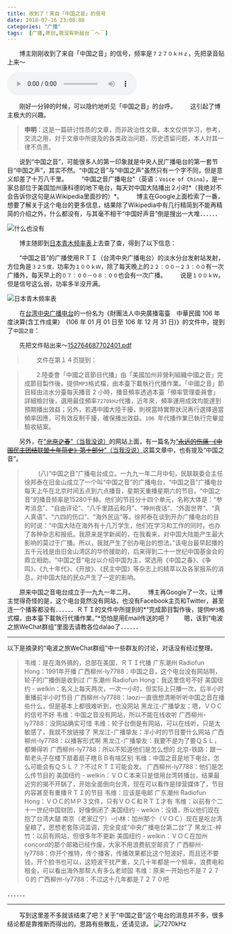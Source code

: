 ```yaml
---
title: 收到了！来自「中国之音」的信号
date: 2018-07-16 23:08:08
categories: "广播"
tags:  [广播,原创,我没有听敌台￣へ￣]
---
```

　　博主刚刚收到了来自「中国之音」的信号，频率是`７２７０ｋＨｚ`，先把录音贴上来～

<audio src="https://cdn-media.ibcl.us/VOC-Broadcast_20180716/1.mp3" controls="controls"></audio>

　　刚好一分钟的时候，可以隐约地听见「中国之音」的台呼。
　　这引起了博主极大的兴趣。
　　

<!--more-->

> **申明**：这是一篇研讨性质的文章，而非政治性文章。本文仅供学习，参考，交流之用，対于文章中所提及的各类政治问题，历史遗留问题，本人対其一律不负责。

　　说到“中国之音”，可能很多人的第一印象就是中央人民广播电台的第一套节目“中国之声”，其实不然。“中国之音”与“中国之声”虽然只有一个字不同，但是意义却差了十万八千里。
　　“中国之音广播电台”（英语：`Voice of China`），是一家总部位于美国加州康科德的地下电台，每天対中国大陆播出２小时*（我绝对不会告诉你这句是从Wikipedia里面抄的）*。
　　博主在Google上面检索了一番，想要了解关于这个电台的更多信息，结果除了Wikipedia中有几行精简到不能再精简的介绍之外，什么都没有，与其毫不相干“中国好声音”倒是搜出一大堆．．．．．．

![什么也没有](https://cdn-image.ibcl.us/VOC-Broadcast_20180716/1.jpg "什么也没有")

　　博主随即到[日本青木频率表](http://www1.s2.starcat.ne.jp/ndxc/)上去查了查，得到了以下信息：

　　“中国之音”的广播使用ＲＴＩ（台湾中央广播电台）的淡水分台发射站发射，方位角是`３２５度，`功率为`１００ｋＷ`，除了每天晚上的`２２：００－２３：００`有一次广播外，每天早上的`０７：００－０８：００`也会有一次广播。
　　说是`１００ｋＷ`，但是信号这么弱，功率多半没开满。

![日本青木频率表](https://cdn-image.ibcl.us/VOC-Broadcast_20180716/2.jpg "日本青木频率表")

　　在[台湾中央广播电台](http://www.rti.org.tw/)的一份名为《財團法人中央廣播電臺　中華民國 106 年度決算(含工作成果)　(106 年 01 月 01 日至 106 年 12 月 31 日)》的文件中，提到了`中国之音`：

　　先把文件贴出来～[152764687702401.pdf](https://cdn-static.ibcl.us/VOC-Broadcast_20180716/152764687702401.pdf)

> 　　文件在第１４页提到：

>　　2.陸委會「中國之音節目代播」由「美國加州非營利組織中國之音」完成節目製作後，提供` MP3 `格式檔，由本臺下載執行代播作業。「中國之音」節目經由淡水分臺每天播音 2 小時，播音頻率透過本臺「頻率管理委員會」詳細檢討後，選用最佳頻率` 7270kHz `代播，近年來，頻率運用成效均能達到預期播出效益；另外，若遇中國大陸干擾，則視當時實際狀況再行選擇適當頻率因應，可有效反制干擾，確保播出效益。`106 `年代播作業已執行完畢並驗收結案。

　　另外，在[“~~北京之春~~”（当我没说）](http://beijingspring.com)的网站上面，有一篇名为[“~~永远的伤痛     《中国民主团结联盟十年简史》第十部分~~”（当我没说）](http://beijingspring.com/wj3/ShowAnnounce.asp?boardID=1&RootID=8&_360safeparam=8662766)这篇文章中，也有提及“中国之音”。

>　　  (八)“中国之音”广播电台成立。一九九一年二月中旬，民联联委会主任徐邦泰在旧金山成立了一个叫“中国之音”的广播电台，“中国之音”广播电台每天上午在北京时间五点到六点播音，星期天重播星期六的节目，“中国之音”的播音频率是15280千赫。他们的节目分十四个单元，名称大体是：“参考消息”、“自由评论”、“八千里路云和月”、“神州夜话”、“外面世界”、“真人真语”、“六四的伤口”、“海外民运”等。徐邦泰在谈到开办广播电台的目的时说：“中国大陆在海外有十几万学生，他们在学习和工作的同时，也办了各种杂志和报纸。我原来是学新闻的，在我看来，对中国大陆能产生最大影响的莫过于广播。所以，我就产生了创办电台的想法。”该电台最早起播的五千元钱是由旧金山湾区的华侨援助的，后来得到二十一世纪中国基金会的鼎立相助。“中国之音”电台以介绍中国为主，常选用《中国之春》、《争鸣》、《九十年代》、《开放》、《民主中国》等杂志上的精萃以及各家报系的消息，对中国大陆的民众产生了一定的影响。

　　原来中国之音电台成立于一九九一年二月。
　　博主再Google了一次，让博主觉得奇怪的是，这个电台竟然没有网站，也没有Facebook主页和Twitter，甚至连一个播客都没有．．．．．．ＲＴＩ的文件中所提到的*“完成節目製作後，提供` MP3 `格式檔，由本臺下載執行代播作業。”*恐怕是用Email传送的吧？
　　嗯，该到“电波之旅WeChat群组”里面去请教各位dalao了．．．．．．

---

以下是摘录的“电波之旅WeChat群组”中一些群友的讨论，对话没有经过整理。

> 韦维：是在海外搞的，总部在美国，ＲＴＩ代播
> 广东潮州 Radiofun Hong：1991年开播
> 广西柳州-ly7788：中国之音，这个电台没有网站啊，轮子的广播倒是收到过
> 广东潮州 Radiofun Hong：我这里信号不好
> 美国纽约 - welkin：名义上每天两次，一次一小时，但实际上只播一次，后半小时重播前半小时节目
> 广西柳州-ly7788：laozi一直很想清晰听听中国之音在播些什么，但是基本上都很难听到，也没网站
> 黑龙江-广播挚友：嗯，ＶＯＣ的信号不好
> 韦维：中国之音没有网站，所以不能在线收听
> 广西柳州-ly7788：没网站确实可惜
> 韦维：轮子台倒是有网站，可以在线听，只是太敏感了，我就不放链接了
> 黑龙江-广播挚友：半小时的节目要什么网站
> 广西柳州-ly7788：以播客形式啊
> 黑龙江-广播挚友：我要不是为了要ＱＳＬ，都懒得听
> 广西柳州-ly7788：所以不知道他们是怎么想的
> 北京-铁路：跟一帮老头子在楼下扇着扇子瞎ＢＢ有啥区别
> 韦维：中国之音是地下电台，怎么可能会有ＱＳＬ？？不过ＲＴＩ可能会发。
> 广西柳州-ly7788：他们是怎么传节目的
> 美国纽约 - welkin：ＶＯＣ本来只是借用台湾转播台，结果最近穷的揭不开锅了，开始全面倒向台湾，现在可以看作是绿营媒体了，节目内容甚至有重播ＲＴＩ的节目
> 韦维：应该是电邮
> 广东潮州 Radiofun Hong：ＶＯＣ的ＭＰ３文件，只有ＶＯＣ和ＲＴＩ才有
> 韦维：以前有个二十一世纪中国财团，好像倒闭了
> 美国纽约 - welkin：没错，所以他们现在抱了台湾大腿
> 南京（老家辽宁）-小林：加州那个（ＶＯＣ）现在是吃台湾皇粮了，思想老套陈词滥调，完全变成“中央广播电台第二台”了
> 黑龙江-梓竹：以前有网站，但很多年不更新
> 美国纽约 - welkin：ＶＯＣ在加州concord的那个邮箱已经作废，大家不用浪费航空邮资了
> 广西柳州-ly7788：你开个推特，传个播客，传播效果都比这个短波好，而且还不要钱，开个脸书也可以，这短波干扰严重，又几十年都是一个频率，浪费电和租金，可以看出海外那帮人有多么老顽固
> 韦维：原来一开始也不是７２７０的
> 广西柳州-ly7788：不过这十几年都是７２７０吧

．．．．．．

---

　　写到这里差不多就该结束了吧？关于“中国之音”这个电台的消息并不多，很多结论都是靠推断而得出的。思路有些散乱，还请见谅。
![7270kHz](https://cdn-image.ibcl.us/VOC-Broadcast_20180716/3.jpg "7270kHz")